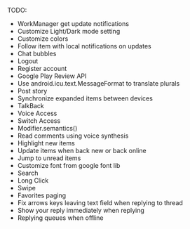 TODO:
 + WorkManager get update notifications
 + Customize Light/Dark mode setting
 + Customize colors
 + Follow item with local notifications on updates
 + Chat bubbles
 + Logout
 + Register account
 + Google Play Review API
 + Use android.icu.text.MessageFormat to translate plurals
 + Post story
 + Synchronize expanded items between devices
 + TalkBack
 + Voice Access
 + Switch Access
 + Modifier.semantics()
 + Read comments using voice synthesis
 + Highlight new items
 + Update items when back new or back online
 + Jump to unread items
 + Customize font from google font lib
 + Search
 + Long Click
 + Swipe
 + Favorites paging
 + Fix arrows keys leaving text field when replying to thread
 + Show your reply immediately when replying
 + Replying queues when offline
